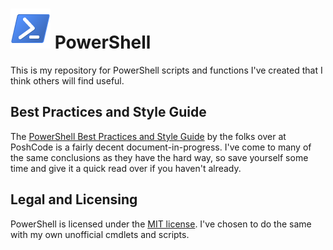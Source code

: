 ![logo][] PowerShell
====================

This is my repository for PowerShell scripts and functions I've created that I think others will find useful.

[logo]: powershell.png

Best Practices and Style Guide
-------------------

The [PowerShell Best Practices and Style Guide][] by the folks over at PoshCode is a fairly decent document-in-progress.  I've come to many of the same conclusions as they have the hard way, so save yourself some time and give it a quick read over if you haven't already.

[PowerShell Best Practices and Style Guide]: https://github.com/PoshCode/PowerShellPracticeAndStyle

Legal and Licensing
-------------------

PowerShell is licensed under the [MIT license][].  I've chosen to do the same with my own unofficial cmdlets and scripts.

[MIT license]: LICENSE.txt
